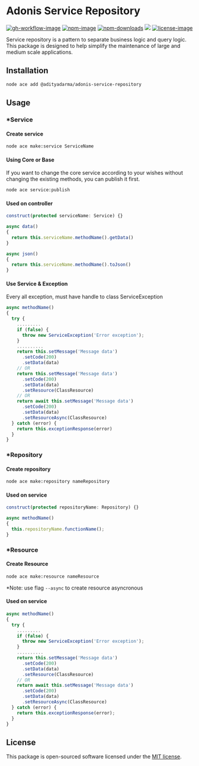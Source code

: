 # Adonis Service Repository

[![gh-workflow-image]][gh-workflow-url] [![npm-image]][npm-url] [![npm-downloads]][npm-downloads] ![][typescript-image] [![license-image]][license-url]

Service repository is a pattern to separate business logic and query logic. This package is designed to help simplify the maintenance of large and medium scale applications.

## Installation

```sh
node ace add @adityadarma/adonis-service-repository
```

## Usage

### \*Service

#### Create service

```bash
node ace make:service ServiceName
```

#### Using Core or Base

If you want to change the core service according to your wishes without changing the existing methods, you can publish it first.

```bash
node ace service:publish
```

#### Used on controller

```ts
construct(protected serviceName: Service) {}

async data()
{
  return this.serviceName.methodName().getData()
}

async json()
{
  return this.serviceName.methodName().toJson()
}
```

#### Use Service & Exception

Every all exception, must have handle to class ServiceException

```ts
async methodName()
{
  try {
    .........
    if (false) {
      throw new ServiceException('Error exception');
    }
    ..........
    return this.setMessage('Message data')
      .setCode(200)
      .setData(data)
    // OR
    return this.setMessage('Message data')
      .setCode(200)
      .setData(data)
      .setResource(ClassResource)
    // OR
    return await this.setMessage('Message data')
      .setCode(200)
      .setData(data)
      .setResourceAsync(ClassResource)
  } catch (error) {
    return this.exceptionResponse(error)
  }
}
```

### \*Repository

#### Create repository

```bash
node ace make:repository nameRepository
```

#### Used on service

```ts
construct(protected repositoryName: Repository) {}

async methodName()
{
  this.repositoryName.functionName();
}
```

### \*Resource

#### Create Resource

```bash
node ace make:resource nameResource
```

\*Note: use flag `--async` to create resource asyncronous

#### Used on service

```ts
async methodName()
{
  try {
    .........
    if (false) {
      throw new ServiceException('Error exception');
    }
    ..........
    return this.setMessage('Message data')
      .setCode(200)
      .setData(data)
      .setResource(ClassResource)
    // OR
    return await this.setMessage('Message data')
      .setCode(200)
      .setData(data)
      .setResourceAsync(ClassResource)
  } catch (error) {
    return this.exceptionResponse(error);
  }
}
```

## License

This package is open-sourced software licensed under the [MIT license](LICENSE.md).

[gh-workflow-image]: https://img.shields.io/github/actions/workflow/status/adityadarma/adonis-service-repository/release.yml?style=for-the-badge
[gh-workflow-url]: https://github.com/adityadarma/adonis-service-repository/actions/workflows/release.yml 'Github action'
[npm-image]: https://img.shields.io/npm/v/@adityadarma/adonis-service-repository/latest.svg?style=for-the-badge&logo=npm
[npm-url]: https://www.npmjs.com/package/@adityadarma/adonis-service-repository/v/latest 'npm'
[typescript-image]: https://img.shields.io/badge/Typescript-294E80.svg?style=for-the-badge&logo=typescript
[license-url]: LICENSE.md
[license-image]: https://img.shields.io/github/license/adityadarma/adonis-service-repository?style=for-the-badge
[npm-downloads]: https://img.shields.io/npm/dm/@adityadarma/adonis-service-repository.svg?style=for-the-badge
[count-downloads]: https://npmcharts.com/compare/@adityadarma/adonis-service-repository?minimal=true
